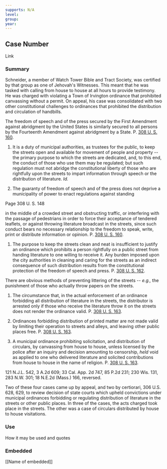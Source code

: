 ```yaml
---
supports: N/A
level: 
group: 
year:
---
```

## Case Number

Link

### Summary

Schneider, a member of Watch Tower Bible and Tract Society, was certified by that group as one of Jehovah's Witnesses. This meant that he was tasked with calling from house to house at all hours to provide testimony. He was charged with violating a Town of Irvington ordinance that prohibited canvassing without a permit. On appeal, his case was consolidated with two other constitutional challenges to ordinances that prohibited the distribution and circulation of handbills.

The freedom of speech and of the press secured by the First Amendment against abridgment by the United States is similarly secured to all persons by the Fourteenth Amendment against abridgment by a State. P. [308 U. S. 160](https://supreme.justia.com/cases/federal/us/308/147/#160).

1. It is a duty of municipal authorities, as trustees for the public, to keep the streets open and available for movement of people and property -- the primary purpose to which the streets are dedicated, and, to this end, the conduct of those who use them may be regulated; but such regulation must not abridge the constitutional liberty of those who are rightfully upon the streets to impart information through speech or the distribution of literature. _Id._

2. The guaranty of freedom of speech and of the press does not deprive a municipality of power to enact regulations against standing

Page 308 U. S. 148

in the middle of a crowded street and obstructing traffic, or interfering with the passage of pedestrians in order to force their acceptance of tendered leaflets, or against throwing literature broadcast in the streets, since such conduct bears no necessary relationship to the freedom to speak, write, print or distribute information or opinion. P. [308 U. S. 160](https://supreme.justia.com/cases/federal/us/308/147/#160).

1. The purpose to keep the streets clean and neat is insufficient to justify an ordinance which prohibits a person rightfully on a public street from handing literature to one willing to receive it. Any burden imposed upon the city authorities in cleaning and caring for the streets as an indirect consequence of such distribution results from the constitutional protection of the freedom of speech and press. P. [308 U. S. 162](https://supreme.justia.com/cases/federal/us/308/147/#162).

There are obvious methods of preventing littering of the streets -- _e.g.,_ the punishment of those who actually throw papers on the streets.

1. The circumstance that, in the actual enforcement of an ordinance forbidding all distribution of literature in the streets, the distributor is arrested only if those who receive the literature throw it on the streets does not render the ordinance valid. P. [308 U. S. 163](https://supreme.justia.com/cases/federal/us/308/147/#163).

2. Ordinances forbidding distribution of printed matter are not made valid by limiting their operation to streets and alleys, and leaving other public places free. P. [308 U. S. 163](https://supreme.justia.com/cases/federal/us/308/147/#163).

3. A municipal ordinance prohibiting solicitation, and distribution of circulars, by canvassing from house to house, unless licensed by the police after an inquiry and decision amounting to censorship, _held_ void as applied to one who delivered literature and solicited contributions from house to house in the name of religion. P. [308 U. S. 163](https://supreme.justia.com/cases/federal/us/308/147/#163).

121 N.J.L. 542, 3 A.2d 609; 33 Cal. App. 2d 747, 85 P.2d 231; 230 Wis. 131, 283 N.W. 301; 18 N.E.2d (Mass.) 166, reversed.

Two of these four cases came up by appeal, and two by certiorari, 306 U.S. 628, 629, to review decision of state courts which upheld convictions under municipal ordinances forbidding or regulating distribution of literature in the streets or other public places. In three of the cases, the acts charged took place in the streets. The other was a case of circulars distributed by house to house visitations.

### Use

How it may be used and quotes

### Embedded

[[Name of embedded]]